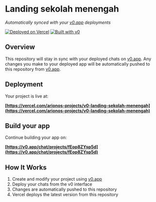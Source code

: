 # Landing sekolah menengah

*Automatically synced with your [v0.app](https://v0.app) deployments*

[![Deployed on Vercel](https://img.shields.io/badge/Deployed%20on-Vercel-black?style=for-the-badge&logo=vercel)](https://vercel.com/arionos-projects/v0-landing-sekolah-menengah)
[![Built with v0](https://img.shields.io/badge/Built%20with-v0.app-black?style=for-the-badge)](https://v0.app/chat/projects/fEop8ZYsp5d)

## Overview

This repository will stay in sync with your deployed chats on [v0.app](https://v0.app).
Any changes you make to your deployed app will be automatically pushed to this repository from [v0.app](https://v0.app).

## Deployment

Your project is live at:

**[https://vercel.com/arionos-projects/v0-landing-sekolah-menengah](https://vercel.com/arionos-projects/v0-landing-sekolah-menengah)**

## Build your app

Continue building your app on:

**[https://v0.app/chat/projects/fEop8ZYsp5d](https://v0.app/chat/projects/fEop8ZYsp5d)**

## How It Works

1. Create and modify your project using [v0.app](https://v0.app)
2. Deploy your chats from the v0 interface
3. Changes are automatically pushed to this repository
4. Vercel deploys the latest version from this repository
